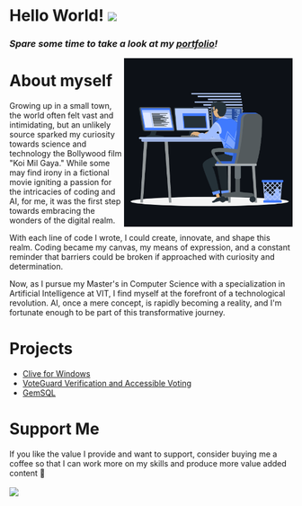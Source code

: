 # Hello World! <img src="https://raw.githubusercontent.com/MartinHeinz/MartinHeinz/master/wave.gif" height="21">

<h3><i>Spare some time to take a look at my <a href="https://www.linkedin.com/in/shreyash-havale-327348201/">portfolio</a>!</i></h3>

<a href="https://www.linkedin.com/in/shreyash-havale-327348201/"><img src="https://github.com/Sakalya100/mlh-init/blob/master/animation_500_kxa883sd.gif" align="right" height="300"></a>

# About myself

Growing up in a small town, the world often felt vast and intimidating, but an unlikely source sparked my curiosity towards science and technology the Bollywood film "Koi Mil Gaya." While some may find irony in a fictional movie igniting a passion for the intricacies of coding and AI, for me, it was the first step towards embracing the wonders of the digital realm.

With each line of code I wrote, I could create, innovate, and shape this realm. Coding became my canvas, my means of expression, and a constant reminder that barriers could be broken if approached with curiosity and determination.

Now, as I pursue my Master's in Computer Science with a specialization in Artificial Intelligence at VIT, I find myself at the forefront of a technological revolution. AI, once a mere concept, is rapidly becoming a reality, and I'm fortunate enough to be part of this transformative journey.

# Projects

- [Clive for Windows](https://github.com/HavaleShreyash/Clive-On-Windows)
- [VoteGuard Verification and Accessible Voting](https://github.com/HavaleShreyash/VoteGuard-Verification-and-Accessible-Voting)
- [GemSQL](https://github.com/HavaleShreyash/GemSQL)

# Support Me

If you like the value I provide and want to support, consider buying me a coffee so that I can work more on my skills and produce more value added content 🙌
<br><br>
<a href="https://www.buymeacoffee.com/havaleshreyash"><img height="40" src="https://img.buymeacoffee.com/button-api/?text=Buy me a book&emoji=📖&slug=anirudhbelwadi&button_colour=FFDD00&font_colour=000000&font_family=Arial&outline_colour=000000&coffee_colour=ffffff"></a>
